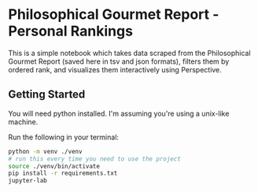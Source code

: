 # Philosophical Gourmet Report - Personal Rankings

This is a simple notebook which takes data scraped from the Philosophical Gourmet Report (saved here in tsv and json formats), filters them by ordered rank, and visualizes them interactively using Perspective.

## Getting Started
You will need python installed. I'm assuming you're using a unix-like machine.

Run the following in your terminal:
```bash
python -m venv ./venv
# run this every time you need to use the project
source ./venv/bin/activate
pip install -r requirements.txt
jupyter-lab
```